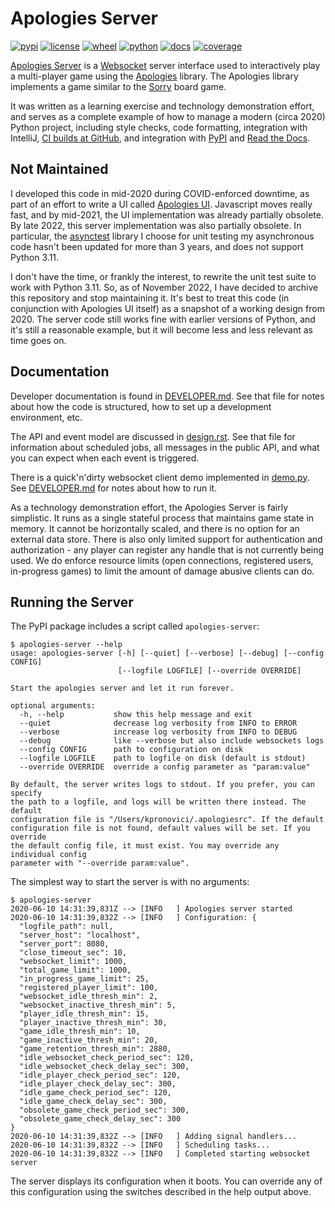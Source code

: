 # Apologies Server

[![pypi](https://img.shields.io/pypi/v/apologiesserver.svg)](https://pypi.org/project/apologiesserver/)
[![license](https://img.shields.io/pypi/l/apologiesserver.svg)](https://github.com/pronovic/apologies-server/blob/master/LICENSE)
[![wheel](https://img.shields.io/pypi/wheel/apologiesserver.svg)](https://pypi.org/project/apologiesserver/)
[![python](https://img.shields.io/pypi/pyversions/apologiesserver.svg)](https://pypi.org/project/apologiesserver/)
[![docs](https://readthedocs.org/projects/apologies-server/badge/?version=stable&style=flat)](https://apologies-server.readthedocs.io/en/stable/)
[![coverage](https://coveralls.io/repos/github/pronovic/apologies-server/badge.svg?branch=master)](https://coveralls.io/github/pronovic/apologies-server?branch=master)

[Apologies Server](https://github.com/pronovic/apologies-server) is a [Websocket](https://en.wikipedia.org/wiki/WebSocket) server interface used to interactively play a multi-player game using the [Apologies](https://github.com/pronovic/apologies) library.  The Apologies library implements a game similar to the [Sorry](https://en.wikipedia.org/wiki/Sorry!_(game)) board game.

It was written as a learning exercise and technology demonstration effort, and serves as a complete example of how to manage a modern (circa 2020) Python project, including style checks, code formatting, integration with IntelliJ, [CI builds at GitHub](https://github.com/pronovic/apologies-server/actions), and integration with [PyPI](https://pypi.org/project/apologiesserver/) and [Read the Docs](https://apologies-server.readthedocs.io/en/stable/).  

## Not Maintained

I developed this code in mid-2020 during COVID-enforced downtime, as part of an effort to write a UI called [Apologies UI](https://github.com/pronovic/apologies-ui).  Javascript moves really fast, and by mid-2021, the UI implementation was already partially obsolete.  By late 2022, this server implementation was also partially obsolete.  In particular, the [asynctest](https://pypi.org/project/asynctest/) library I choose for unit testing my asynchronous code hasn't been updated for more than 3 years, and does not support Python 3.11.

I don't have the time, or frankly the interest, to rewrite the unit test suite to work with Python 3.11. So, as of November 2022, I have decided to archive this repository and stop maintaining it. It's best to treat this code (in conjunction with Apologies UI itself) as a snapshot of a working design from 2020.  The server code still works fine with earlier versions of Python, and it's still a reasonable example, but it will become less and less relevant as time goes on.

## Documentation

Developer documentation is found in [DEVELOPER.md](DEVELOPER.md).  See that
file for notes about how the code is structured, how to set up a development
environment, etc.  

The API and event model are discussed in [design.rst](docs/design.rst).  See
that file for information about scheduled jobs, all messages in the public
API, and what you can expect when each event is triggered.

There is a quick'n'dirty websocket client demo implemented in [demo.py](src/apologiesserver/demo.py). See
[DEVELOPER.md](https://github.com/pronovic/apologies-server/blob/master/DEVELOPER.md#running-the-demo) for notes about how to run it.  

As a technology demonstration effort, the Apologies Server is fairly
simplistic.  It runs as a single stateful process that maintains game state in
memory.  It cannot be horizontally scaled, and there is no option for an
external data store.  There is also only limited support for authentication and
authorization - any player can register any handle that is not currently being
used.  We do enforce resource limits (open connections, registered users,
in-progress games) to limit the amount of damage abusive clients can do.

## Running the Server

The PyPI package includes a script called `apologies-server`:

```
$ apologies-server --help
usage: apologies-server [-h] [--quiet] [--verbose] [--debug] [--config CONFIG]
                        [--logfile LOGFILE] [--override OVERRIDE]

Start the apologies server and let it run forever.

optional arguments:
  -h, --help           show this help message and exit
  --quiet              decrease log verbosity from INFO to ERROR
  --verbose            increase log verbosity from INFO to DEBUG
  --debug              like --verbose but also include websockets logs
  --config CONFIG      path to configuration on disk
  --logfile LOGFILE    path to logfile on disk (default is stdout)
  --override OVERRIDE  override a config parameter as "param:value"

By default, the server writes logs to stdout. If you prefer, you can specify
the path to a logfile, and logs will be written there instead. The default
configuration file is "/Users/kpronovici/.apologiesrc". If the default
configuration file is not found, default values will be set. If you override
the default config file, it must exist. You may override any individual config
parameter with "--override param:value".
```

The simplest way to start the server is with no arguments:

```
$ apologies-server
2020-06-10 14:31:39,831Z --> [INFO   ] Apologies server started
2020-06-10 14:31:39,832Z --> [INFO   ] Configuration: {
  "logfile_path": null,
  "server_host": "localhost",
  "server_port": 8080,
  "close_timeout_sec": 10,
  "websocket_limit": 1000,
  "total_game_limit": 1000,
  "in_progress_game_limit": 25,
  "registered_player_limit": 100,
  "websocket_idle_thresh_min": 2,
  "websocket_inactive_thresh_min": 5,
  "player_idle_thresh_min": 15,
  "player_inactive_thresh_min": 30,
  "game_idle_thresh_min": 10,
  "game_inactive_thresh_min": 20,
  "game_retention_thresh_min": 2880,
  "idle_websocket_check_period_sec": 120,
  "idle_websocket_check_delay_sec": 300,
  "idle_player_check_period_sec": 120,
  "idle_player_check_delay_sec": 300,
  "idle_game_check_period_sec": 120,
  "idle_game_check_delay_sec": 300,
  "obsolete_game_check_period_sec": 300,
  "obsolete_game_check_delay_sec": 300
}
2020-06-10 14:31:39,832Z --> [INFO   ] Adding signal handlers...
2020-06-10 14:31:39,832Z --> [INFO   ] Scheduling tasks...
2020-06-10 14:31:39,832Z --> [INFO   ] Completed starting websocket server
```

The server displays its configuration when it boots.  You can override any of
this configuration using the switches described in the help output above.
